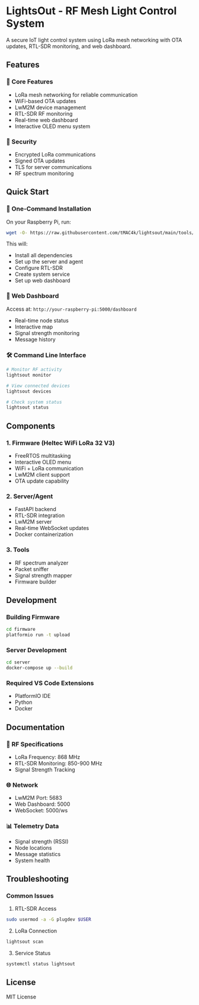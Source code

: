 # LightsOut - RF Mesh Light Control System

A secure IoT light control system using LoRa mesh networking with OTA updates, RTL-SDR monitoring, and web dashboard.

## Features

### 🎯 Core Features
- LoRa mesh networking for reliable communication
- WiFi-based OTA updates
- LwM2M device management
- RTL-SDR RF monitoring
- Real-time web dashboard
- Interactive OLED menu system

### 🔐 Security
- Encrypted LoRa communications
- Signed OTA updates
- TLS for server communications
- RF spectrum monitoring

## Quick Start

### 🚀 One-Command Installation
On your Raspberry Pi, run:
```bash
wget -O- https://raw.githubusercontent.com/tMAC4k/lightsout/main/tools/deploy_system.sh | bash
```

This will:
- Install all dependencies
- Set up the server and agent
- Configure RTL-SDR
- Create system service
- Set up web dashboard

### 📱 Web Dashboard
Access at: `http://your-raspberry-pi:5000/dashboard`
- Real-time node status
- Interactive map
- Signal strength monitoring
- Message history

### 🛠️ Command Line Interface
```bash
# Monitor RF activity
lightsout monitor

# View connected devices
lightsout devices

# Check system status
lightsout status
```

## Components

### 1. Firmware (Heltec WiFi LoRa 32 V3)
- FreeRTOS multitasking
- Interactive OLED menu
- WiFi + LoRa communication
- LwM2M client support
- OTA update capability

### 2. Server/Agent
- FastAPI backend
- RTL-SDR integration
- LwM2M server
- Real-time WebSocket updates
- Docker containerization

### 3. Tools
- RF spectrum analyzer
- Packet sniffer
- Signal strength mapper
- Firmware builder

## Development

### Building Firmware
```bash
cd firmware
platformio run -t upload
```

### Server Development
```bash
cd server
docker-compose up --build
```

### Required VS Code Extensions
- PlatformIO IDE
- Python
- Docker

## Documentation

### 📡 RF Specifications
- LoRa Frequency: 868 MHz
- RTL-SDR Monitoring: 850-900 MHz
- Signal Strength Tracking

### 🌐 Network
- LwM2M Port: 5683
- Web Dashboard: 5000
- WebSocket: 5000/ws

### 📊 Telemetry Data
- Signal strength (RSSI)
- Node locations
- Message statistics
- System health

## Troubleshooting

### Common Issues
1. RTL-SDR Access
```bash
sudo usermod -a -G plugdev $USER
```

2. LoRa Connection
```bash
lightsout scan
```

3. Service Status
```bash
systemctl status lightsout
```

## License
MIT License
